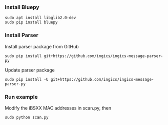 ### Install Bluepy

```
sudo apt install libglib2.0-dev
sudo pip install bluepy
```

### Install Parser
Install parser package from GitHub
```
sudo pip install git+https://github.com/ingics/ingics-message-parser-py
```
Update parser package
```
sudo pip install -U git+https://github.com/ingics/ingics-message-parser-py
```

### Run example
Modify the iBSXX MAC addresses in scan.py, then
```
sudo python scan.py
```


